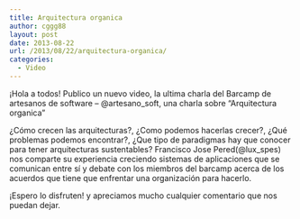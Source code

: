 ```yaml
---
title: Arquitectura organica
author: cggg88
layout: post
date: 2013-08-22
url: /2013/08/22/arquitectura-organica/
categories:
  - Video
---
```

¡Hola a todos! Publico un nuevo video, la ultima charla del Barcamp de artesanos de software – @artesano_soft, una charla sobre “Arquitectura organica”

¿Cómo crecen las arquitecturas?, ¿Como podemos hacerlas crecer?, ¿Qué problemas podemos encontrar?, ¿Que tipo de paradigmas hay que conocer para tener arquitecturas sustentables? Francisco Jose Pered(@lux_spes) nos comparte su experiencia creciendo sistemas de aplicaciones que se comunican entre sí y debate con los miembros del barcamp acerca de los acuerdos que tiene que enfrentar una organización para hacerlo.

¡Espero lo disfruten! y apreciamos mucho cualquier comentario que nos puedan dejar.  


<div id="wp_fb_like_button" style="margin:5px 0;float:none;height:100px;">
  <fb:like href="http://artesanos.de/software/2013/08/22/arquitectura-organica/" send="false" layout="like" width="450" show_faces="true" font="arial" action="" colorscheme="light"></fb:like>
</div>